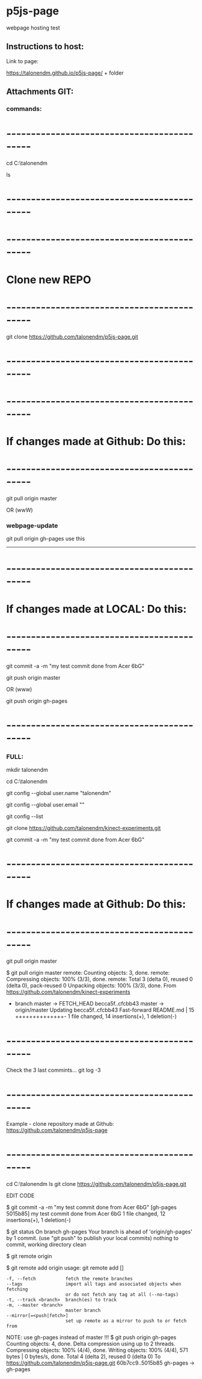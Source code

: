 # p5js-page
webpage hosting test


## Instructions to host:

Link to page:

https://talonendm.github.io/p5js-page/  + folder


## Attachments GIT: 


### commands:
# -------------------------------------------

cd C:\talonendm

ls

# -------------------------------------------



# -------------------------------------------
# Clone new REPO
# -------------------------------------------
git clone https://github.com/talonendm/p5js-page.git
# -------------------------------------------


# -------------------------------------------
# If changes made at Github: Do this:
# -------------------------------------------
git pull origin master

OR (wwW)

### webpage-update

git pull origin gh-pages use this

-------------------------------------------



# -------------------------------------------
# If changes made at LOCAL: Do this:
# -------------------------------------------
git commit -a -m "my test commit done from Acer 6bG"

git push origin master

OR (www)

git push origin gh-pages
# -------------------------------------------




### FULL:

mkdir talonendm

cd C:\talonendm

git config --global user.name "talonendm"

git config --global user.email "<MY EMAIL>"


git config --list


git clone https://github.com/talonendm/kinect-experiments.git





git commit -a -m "my test commit done from Acer 6bG"

# -------------------------------------------
# If changes made at Github: Do this:
# -------------------------------------------
git pull origin master

$ git pull origin master
remote: Counting objects: 3, done.
remote: Compressing objects: 100% (3/3), done.
remote: Total 3 (delta 0), reused 0 (delta 0), pack-reused 0
Unpacking objects: 100% (3/3), done.
From https://github.com/talonendm/kinect-experiments
 * branch            master     -> FETCH_HEAD
   becca5f..cfcbb43  master     -> origin/master
Updating becca5f..cfcbb43
Fast-forward
 README.md | 15 ++++++++++++++-
 1 file changed, 14 insertions(+), 1 deletion(-)
# -------------------------------------------


Check the 3 last commints...
git log -3

# -------------------------------------------
Example - clone repository made at Github:
https://github.com/talonendm/p5js-page
# -------------------------------------------
cd C:\talonendm
ls
git clone https://github.com/talonendm/p5js-page.git

EDIT CODE

$ git commit -a -m "my test commit done from Acer 6bG"
[gh-pages 5015b85] my test commit done from Acer 6bG
 1 file changed, 12 insertions(+), 1 deletion(-)


$ git status
On branch gh-pages
Your branch is ahead of 'origin/gh-pages' by 1 commit.
  (use "git push" to publish your local commits)
nothing to commit, working directory clean

$ git remote
origin

$ git remote add origin
usage: git remote add [<options>] <name> <url>

    -f, --fetch           fetch the remote branches
    --tags                import all tags and associated objects when fetching
                          or do not fetch any tag at all (--no-tags)
    -t, --track <branch>  branch(es) to track
    -m, --master <branch>
                          master branch
    --mirror[=<push|fetch>]
                          set up remote as a mirror to push to or fetch from

						  
NOTE: use gh-pages instead of master !!! 
$ git push origin gh-pages
Counting objects: 4, done.
Delta compression using up to 2 threads.
Compressing objects: 100% (4/4), done.
Writing objects: 100% (4/4), 571 bytes | 0 bytes/s, done.
Total 4 (delta 2), reused 0 (delta 0)
To https://github.com/talonendm/p5js-page.git
   60b7cc9..5015b85  gh-pages -> gh-pages

   
   



